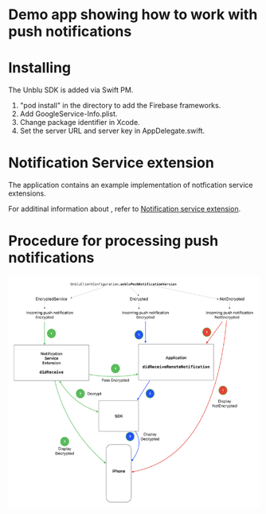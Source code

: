 
# Demo app showing how to work with push notifications


# Installing

The Unblu SDK is added via Swift PM.

1. "pod install" in the directory to add the Firebase frameworks.
2. Add GoogleService-Info.plist.
3. Change package identifier in Xcode.
3. Set the server URL and server key in AppDelegate.swift.



# Notification Service extension

The application contains an example implementation of notfication service extensions.

For additinal information about , refer to  [Notification service extension]( https://www.unblu.com/en/docs/latest/knowledge-base/mobile/ios/notifications.html#notification-service-extension).


# Procedure for processing push notifications

![](pic1.png)
